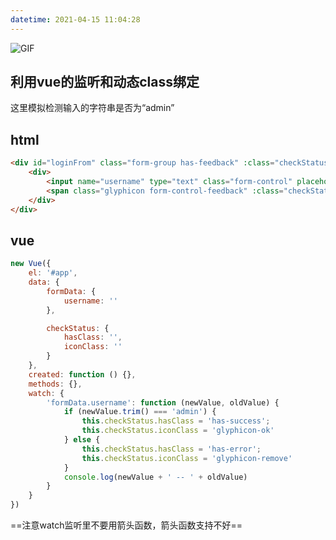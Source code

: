 ```yaml
---
datetime: 2021-04-15 11:04:28
---
```




![GIF](https://wx1.sinaimg.cn/large/005Ii7rngy1gcmkqqcebyg30c302umy9.gif)

## 利用vue的监听和动态class绑定

这里模拟检测输入的字符串是否为“admin”

## html

``` html
<div id="loginFrom" class="form-group has-feedback" :class="checkStatus.hasClass">
    <div>
        <input name="username" type="text" class="form-control" placeholder="username" v-model="formData.username">
        <span class="glyphicon form-control-feedback" :class="checkStatus.iconClass"></span>
    </div>
</div>
```

## vue

``` js
new Vue({
    el: '#app',
    data: {
        formData: {
            username: ''
        },

        checkStatus: {
            hasClass: '',
            iconClass: ''
        }
    },
    created: function () {},
    methods: {},
    watch: {
        'formData.username': function (newValue, oldValue) {
            if (newValue.trim() === 'admin') {
                this.checkStatus.hasClass = 'has-success';
                this.checkStatus.iconClass = 'glyphicon-ok'
            } else {
                this.checkStatus.hasClass = 'has-error';
                this.checkStatus.iconClass = 'glyphicon-remove'
            }
            console.log(newValue + ' -- ' + oldValue)
        }
    }
})
```

==注意watch监听里不要用箭头函数，箭头函数支持不好==